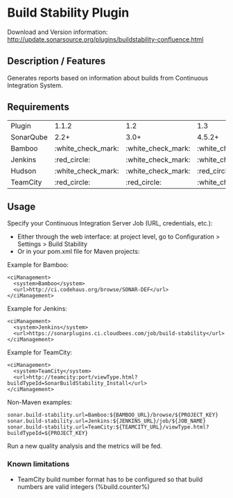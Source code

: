 Build Stability Plugin
======================

Download and Version information: http://update.sonarsource.org/plugins/buildstability-confluence.html

## Description / Features
Generates reports based on information about builds from Continuous Integration System.
## Requirements
<table>
<tr><td>Plugin</td><td>1.1.2</td><td>1.2</td><td>1.3</td></tr>
<tr><td>SonarQube</td><td>2.2+</td><td>3.0+</td><td>4.5.2+</td></tr>
<tr><td>Bamboo</td><td>:white_check_mark:</td><td>:white_check_mark:</td><td>:white_check_mark:</td></tr>
<tr><td>Jenkins</td><td>:red_circle:</td><td>:white_check_mark:</td><td>:white_check_mark:</td></tr>
<tr><td>Hudson</td><td>:white_check_mark:</td><td>:white_check_mark:</td><td>:red_circle:</td></tr>
<tr><td>TeamCity</td><td>:red_circle:</td><td>:red_circle:</td><td>:white_check_mark:</td></tr>
</table>

## Usage
Specify your Continuous Integration Server Job (URL, credentials, etc.):
* Either through the web interface: at project level, go to Configuration > Settings > Build Stability
* Or in your pom.xml file for Maven projects:

Example for Bamboo:
```
<ciManagement>
  <system>Bamboo</system>
  <url>http://ci.codehaus.org/browse/SONAR-DEF</url>
</ciManagement>
```

Example for Jenkins:
```
<ciManagement>
  <system>Jenkins</system>
  <url>https://sonarplugins.ci.cloudbees.com/job/build-stability</url>
</ciManagement>
```
Example for TeamCity:
```
<ciManagement>
  <system>TeamCity</system>
  <url>http://teamcity:port/viewType.html?buildTypeId=SonarBuildStability_Install</url>
</ciManagement>
```

Non-Maven examples:
```
sonar.build-stability.url=Bamboo:${BAMBOO_URL}/browse/${PROJECT_KEY}
sonar.build-stability.url=Jenkins:${JENKINS_URL}/job/${JOB_NAME}
sonar.build-stability.url=TeamCity:${TEAMCITY_URL}/viewType.html?buildTypeId=${PROJECT_KEY}
```

Run a new quality analysis and the metrics will be fed.

### Known limitations
 * TeamCity build number format has to be configured so that build numbers are valid integers (%build.counter%)

